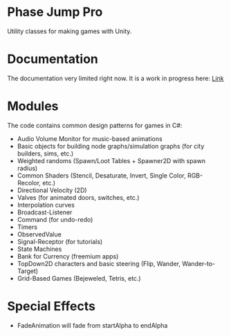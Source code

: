 # Phase Jump Pro
Utility classes for making games with Unity.

# Documentation

The documentation very limited right now. It is a work in progress here: [Link](https://coinbump.github.io/PhaseJumpPro/)

# Modules

The code contains common design patterns for games in C#:

- Audio Volume Monitor for music-based animations
- Basic objects for building node graphs/simulation graphs (for city builders, sims, etc.)
- Weighted randoms (Spawn/Loot Tables + Spawner2D with spawn radius)
- Common Shaders (Stencil, Desaturate, Invert, Single Color, RGB-Recolor, etc.)
- Directional Velocity (2D)
- Valves (for animated doors, switches, etc.)
- Interpolation curves
- Broadcast-Listener
- Command (for undo-redo)
- Timers
- ObservedValue
- Signal-Receptor (for tutorials)
- State Machines
- Bank for Currency (freemium apps)
- TopDown2D characters and basic steering (Flip, Wander, Wander-to-Target)
- Grid-Based Games (Bejeweled, Tetris, etc.)

# Special Effects
- FadeAnimation will fade from startAlpha to endAlpha

